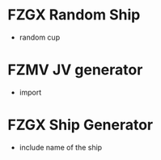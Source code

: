 # FZGX Random Ship

* random cup

# FZMV JV generator

* import

# FZGX Ship Generator

* include name of the ship